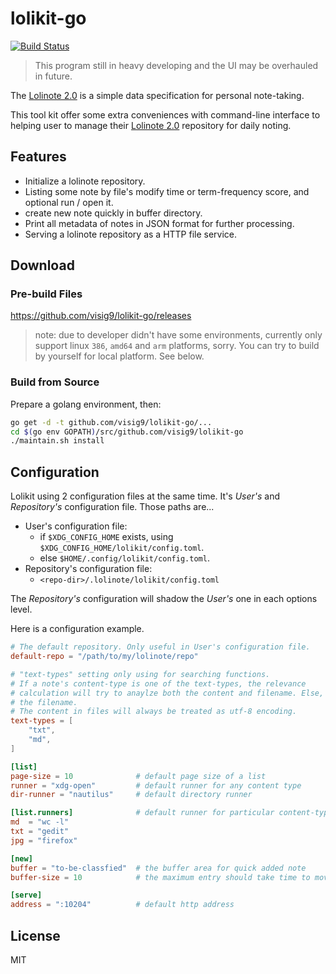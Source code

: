 # lolikit-go

[![Build Status](https://travis-ci.org/visig9/lolikit-go.svg?branch=master)](https://travis-ci.org/visig9/lolikit-go)

> This program still in heavy developing and the UI may be overhauled in future.

The [Lolinote 2.0] is a simple data specification for personal note-taking.

This tool kit offer some extra conveniences with command-line interface to helping user to manage their [Lolinote 2.0] repository for daily noting.



## Features

- Initialize a lolinote repository.
- Listing some note by file's modify time or term-frequency score, and optional run / open it.
- create new note quickly in buffer directory.
- Print all metadata of notes in JSON format for further processing.
- Serving a lolinote repository as a HTTP file service.



## Download

### Pre-build Files

<https://github.com/visig9/lolikit-go/releases>

> note: due to developer didn't have some environments, currently only support linux `386`, `amd64` and `arm` platforms, sorry. You can try to build by yourself for local platform. See below.



### Build from Source

Prepare a golang environment, then:

```bash
go get -d -t github.com/visig9/lolikit-go/...
cd $(go env GOPATH)/src/github.com/visig9/lolikit-go
./maintain.sh install
```



## Configuration

Lolikit using 2 configuration files at the same time. It's *User's* and *Repository's* configuration file. Those paths are...

- User's configuration file:
    - if `$XDG_CONFIG_HOME` exists, using `$XDG_CONFIG_HOME/lolikit/config.toml`.
    - else `$HOME/.config/lolikit/config.toml`.
- Repository's configuration file:
    - `<repo-dir>/.lolinote/lolikit/config.toml`

The *Repository's* configuration will shadow the *User's* one in each options level.

Here is a configuration example.

```toml
# The default repository. Only useful in User's configuration file.
default-repo = "/path/to/my/lolinote/repo"

# "text-types" setting only using for searching functions.
# If a note's content-type is one of the text-types, the relevance
# calculation will try to anaylze both the content and filename. Else, only
# the filename.
# The content in files will always be treated as utf-8 encoding.
text-types = [
    "txt",
    "md",
]

[list]
page-size = 10              # default page size of a list
runner = "xdg-open"         # default runner for any content type
dir-runner = "nautilus"     # default directory runner

[list.runners]              # default runner for particular content-type
md  = "wc -l"
txt = "gedit"
jpg = "firefox"

[new]
buffer = "to-be-classfied"  # the buffer area for quick added note
buffer-size = 10            # the maximum entry should take time to moving.

[serve]
address = ":10204"          # default http address
```



## License

MIT



[Lolinote 2.0]: https://github.com/visig9/lolinote-spec
